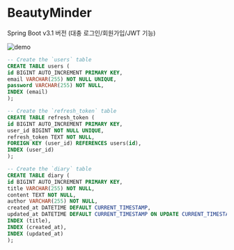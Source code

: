 # BeautyMinder 

Spring Boot v3.1 버전 (대충 로그인/회원가입/JWT 기능)

![demo](https://github.com/LeeZEun/beautyMinder/assets/2356749/53e4f4db-faee-467f-921e-7c2faf3c5f28)

```sql
-- Create the `users` table
CREATE TABLE users (
id BIGINT AUTO_INCREMENT PRIMARY KEY,
email VARCHAR(255) NOT NULL UNIQUE,
password VARCHAR(255) NOT NULL,
INDEX (email)
);

-- Create the `refresh_token` table
CREATE TABLE refresh_token (
id BIGINT AUTO_INCREMENT PRIMARY KEY,
user_id BIGINT NOT NULL UNIQUE,
refresh_token TEXT NOT NULL,
FOREIGN KEY (user_id) REFERENCES users(id),
INDEX (user_id)
);

-- Create the `diary` table
CREATE TABLE diary (
id BIGINT AUTO_INCREMENT PRIMARY KEY,
title VARCHAR(255) NOT NULL,
content TEXT NOT NULL,
author VARCHAR(255) NOT NULL,
created_at DATETIME DEFAULT CURRENT_TIMESTAMP,
updated_at DATETIME DEFAULT CURRENT_TIMESTAMP ON UPDATE CURRENT_TIMESTAMP,
INDEX (title),
INDEX (created_at),
INDEX (updated_at)
);


```